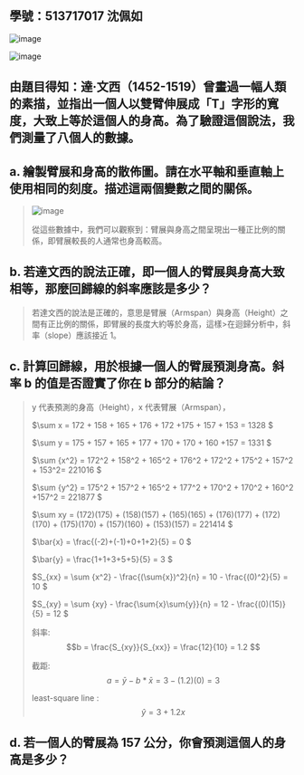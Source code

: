 ## 學號：513717017 沈佩如

![image](https://github.com/user-attachments/assets/526f86ad-6e34-4681-a16e-aaa2125c03d9)

![image](https://github.com/user-attachments/assets/ee2e2243-c045-46e6-a922-1c2cf8371d7c)

## 由題目得知：達·文西（1452-1519）曾畫過一幅人類的素描，並指出一個人以雙臂伸展成「T」字形的寬度，大致上等於這個人的身高。為了驗證這個說法，我們測量了八個人的數據。

## a. 繪製臂展和身高的散佈圖。請在水平軸和垂直軸上使用相同的刻度。描述這兩個變數之間的關係。
>
>![image](https://github.com/user-attachments/assets/406e9f2c-472c-4038-ae34-2a3275c2ee60)
>
>從這些數據中，我們可以觀察到：臂展與身高之間呈現出一種正比例的關係，即臂展較長的人通常也身高較高。

## b. 若達文西的說法正確，即一個人的臂展與身高大致相等，那麼回歸線的斜率應該是多少？
>
>若達文西的說法是正確的，意思是臂展（Armspan）與身高（Height）之間有正比例的關係，即臂展的長度大約等於身高，這樣>在迴歸分析中，斜率（slope）應該接近 1。

## c. 計算回歸線，用於根據一個人的臂展預測身高。斜率 b 的值是否證實了你在 b 部分的結論？
>
>y 代表預測的身高（Height），x 代表臂展（Armspan），
>
>$\sum x = 172 + 158 + 165 + 176 + 172 +175 + 157 + 153 = 1328 $
>
>$\sum y = 175 + 157 + 165 + 177 + 170 + 170 + 160 +157 = 1331 $
>
>$\sum {x^2} = 172^2 + 158^2 + 165^2 + 176^2 + 172^2 + 175^2 + 157^2 + 153^2= 221016 $
>
>$\sum {y^2} = 175^2 + 157^2 + 165^2 + 177^2 + 170^2 + 170^2 + 160^2 +157^2 = 221877 $
>
>$\sum xy = (172)(175) + (158)(157) + (165)(165) + (176)(177) + (172)(170) + (175)(170) + (157)(160) + (153)(157) = 221414 $
>
>$\bar{x} = \frac{(-2)+(-1)+0+1+2}{5} = 0 $
>
>$\bar{y} = \frac{1+1+3+5+5}{5} = 3 $
>
>$S_{xx} = \sum {x^2} - \frac{(\sum{x})^2}{n} = 10 - \frac{(0)^2}{5} = 10 $
>
>$S_{xy} = \sum {xy} - \frac{\sum{x}\sum{y}}{n} = 12 - \frac{(0)(15)}{5} = 12 $
>
>斜率: $$b = \frac{S_{xy}}{S_{xx}} = \frac{12}{10} = 1.2 $$   							
>							
>截距: $$a= \bar{y}-b*\bar{x} = 3 - (1.2)(0) = 3 $$							
>						
>least-square line : $$\hat{y} = 3 + 1.2x $$


## d. 若一個人的臂展為 157 公分，你會預測這個人的身高是多少？


